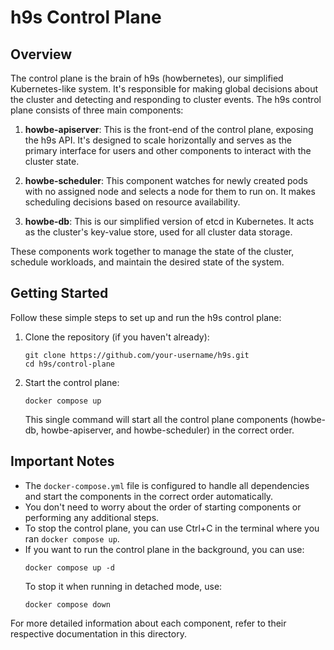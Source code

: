# h9s Control Plane

## Overview

The control plane is the brain of h9s (howbernetes), our simplified Kubernetes-like system. It's responsible for making global decisions about the cluster and detecting and responding to cluster events. The h9s control plane consists of three main components:

1. **howbe-apiserver**: This is the front-end of the control plane, exposing the h9s API. It's designed to scale horizontally and serves as the primary interface for users and other components to interact with the cluster state.

2. **howbe-scheduler**: This component watches for newly created pods with no assigned node and selects a node for them to run on. It makes scheduling decisions based on resource availability.

3. **howbe-db**: This is our simplified version of etcd in Kubernetes. It acts as the cluster's key-value store, used for all cluster data storage.

These components work together to manage the state of the cluster, schedule workloads, and maintain the desired state of the system.

## Getting Started

Follow these simple steps to set up and run the h9s control plane:

1. Clone the repository (if you haven't already):
   ```
   git clone https://github.com/your-username/h9s.git
   cd h9s/control-plane
   ```

2. Start the control plane:
   ```
   docker compose up
   ```

   This single command will start all the control plane components (howbe-db, howbe-apiserver, and howbe-scheduler) in the correct order.

## Important Notes

- The `docker-compose.yml` file is configured to handle all dependencies and start the components in the correct order automatically.
- You don't need to worry about the order of starting components or performing any additional steps.
- To stop the control plane, you can use Ctrl+C in the terminal where you ran `docker compose up`.
- If you want to run the control plane in the background, you can use:
  ```
  docker compose up -d
  ```
  To stop it when running in detached mode, use:
  ```
  docker compose down
  ```

For more detailed information about each component, refer to their respective documentation in this directory.